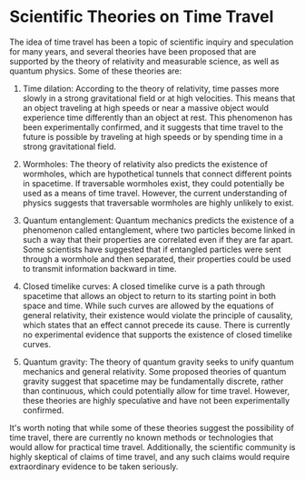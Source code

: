 # Scientific Theories on Time Travel

The idea of time travel has been a topic of scientific inquiry and speculation for many years, and several theories have been proposed that are supported by the theory of relativity and measurable science, as well as quantum physics. Some of these theories are:

1. Time dilation: According to the theory of relativity, time passes more slowly in a strong gravitational field or at high velocities. This means that an object traveling at high speeds or near a massive object would experience time differently than an object at rest. This phenomenon has been experimentally confirmed, and it suggests that time travel to the future is possible by traveling at high speeds or by spending time in a strong gravitational field.

2. Wormholes: The theory of relativity also predicts the existence of wormholes, which are hypothetical tunnels that connect different points in spacetime. If traversable wormholes exist, they could potentially be used as a means of time travel. However, the current understanding of physics suggests that traversable wormholes are highly unlikely to exist.

3. Quantum entanglement: Quantum mechanics predicts the existence of a phenomenon called entanglement, where two particles become linked in such a way that their properties are correlated even if they are far apart. Some scientists have suggested that if entangled particles were sent through a wormhole and then separated, their properties could be used to transmit information backward in time.

4. Closed timelike curves: A closed timelike curve is a path through spacetime that allows an object to return to its starting point in both space and time. While such curves are allowed by the equations of general relativity, their existence would violate the principle of causality, which states that an effect cannot precede its cause. There is currently no experimental evidence that supports the existence of closed timelike curves.

5. Quantum gravity: The theory of quantum gravity seeks to unify quantum mechanics and general relativity. Some proposed theories of quantum gravity suggest that spacetime may be fundamentally discrete, rather than continuous, which could potentially allow for time travel. However, these theories are highly speculative and have not been experimentally confirmed.

It's worth noting that while some of these theories suggest the possibility of time travel, there are currently no known methods or technologies that would allow for practical time travel. Additionally, the scientific community is highly skeptical of claims of time travel, and any such claims would require extraordinary evidence to be taken seriously.
